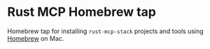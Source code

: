 # Rust MCP Homebrew tap
Homebrew tap for installing `rust-mcp-stack` projects and tools using [Homebrew](https://brew.sh) on Mac.
